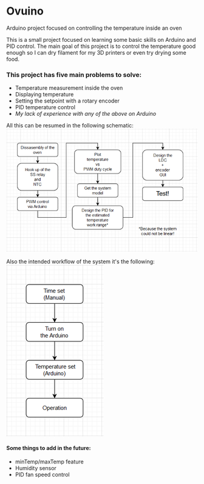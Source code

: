 # Ovuino
Arduino project focused on controlling the temperature inside an oven

This is a small project focused on learning some basic skills on Arduino and PID control. The main goal of this project is to control the temperature good enough so I can dry filament for my 3D printers or even try drying some food.  

### This project has five main problems to solve:
 * Temperature measurement inside the oven
 * Displaying temperature
 * Setting the setpoint with a rotary encoder
 * PID temperature control
 * _My lack of experience with any of the above on Arduino_
 
 All this can be resumed in the following schematic:  
 ![](./Task_workflow.png)

Also the intended workflow of the system it's the following:  
![](./workflow.png)

#### Some things to add in the future:
 * minTemp/maxTemp feature
 * Humidity sensor
 * PID fan speed control
